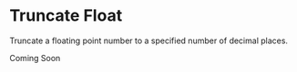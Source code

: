 # Truncate Float
Truncate a floating point number to a specified number of decimal places.

Coming Soon